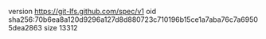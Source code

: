 version https://git-lfs.github.com/spec/v1
oid sha256:70b6ea8a120d9296a127d8d880723c710196b15ce1a7aba76c7a69505dea2863
size 13312
